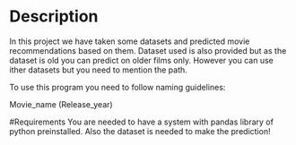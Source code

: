 # Description
In this project we have taken some datasets and predicted movie recommendations based on them. Dataset used
is also provided but as the dataset is old you can predict on older films only. However you can use ither datasets
but you need to mention the path.

To use this program you need to follow naming guidelines:

Movie_name (Release_year)

#Requirements
You are needed to have a system with pandas library of python preinstalled. Also the dataset is needed
to make the prediction!